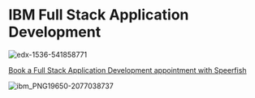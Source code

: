 # IBM Full Stack Application Development 

![edx-1536-541858771](https://github.com/user-attachments/assets/f55d35ec-ac0d-4d7b-a19f-650c99efc6bd)

[Book a Full Stack Application Development appointment with Speerfish](https://speerfish-denver.square.site/s/appointments)

![ibm_PNG19650-2077038737](https://github.com/user-attachments/assets/eb4f4bcb-0502-4de5-a3c8-207290e0403f)
